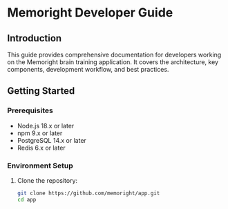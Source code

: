 # Memoright Developer Guide

## Introduction

This guide provides comprehensive documentation for developers working on the Memoright brain training application. It covers the architecture, key components, development workflow, and best practices.

## Getting Started

### Prerequisites

- Node.js 18.x or later
- npm 9.x or later
- PostgreSQL 14.x or later
- Redis 6.x or later

### Environment Setup

1. Clone the repository:
   ```bash
   git clone https://github.com/memoright/app.git
   cd app

